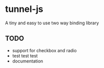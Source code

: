 tunnel-js
=========

A tiny and easy to use two way binding library


## TODO 
* support for checkbox and radio
* test test test
* documentation